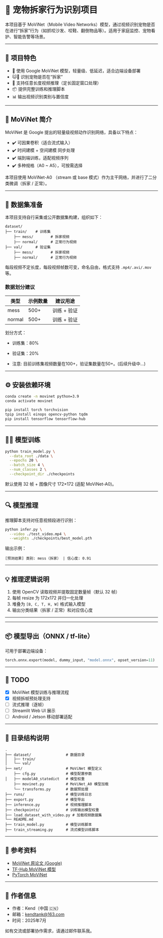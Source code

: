 # 🐶 宠物拆家行为识别项目

本项目基于 MoViNet（Mobile Video Networks）模型，通过视频识别宠物是否在进行“拆家”行为（如抓咬沙发、咬鞋、翻倒物品等）。适用于家庭监控、宠物看护、智能告警等场景。

---

## 📌 项目特色

* 🚀 使用 Google MoViNet 模型，轻量级、低延迟，适合边端设备部署
* 🐱🐶 识别宠物是否在“拆家”
* 🎥 支持任意长度视频推理（定长固定窗口处理）
* 📦 提供完整训练和推理脚本
* 📊 输出视频识别类别与置信度

---

## 🧠 MoViNet 简介

MoViNet 是 Google 提出的轻量级视频动作识别网络，具备以下特点：

* ✔️ 可因果卷积（适合流式输入）
* ✔️ 时间建模 + 空间建模 同步处理
* ✔️ 端到端训练，适配视频序列
* ✔️ 多种规格（A0 \~ A5），可按需选择

本项目使用 MoViNet-A0 （stream 或 base 模式）作为主干网络，并进行了二分类微调（拆家 / 正常）。

---

## 📁 数据集准备

本项目支持自行采集或公开数据集构建，组织如下：

```
dataset/
├── train/    # 训练集
    ├── mess/        # 拆家视频
    ├── normal/      # 正常行为视频
├── val/      # 验证集
    ├── mess/        # 拆家视频
    ├── normal/      # 正常行为视频
```

每段视频不定长度，每段视频帧数可变，命名自由，格式支持 `.mp4/.avi/.mov` 等。


### 数据划分建议

| 类型     | 示例数量 | 建议用途    |
| ------ | ---- | ------- |
| mess   | 500+ | 训练 + 验证 |
| normal | 500+ | 训练 + 验证 |

划分方式：

* 训练集：80%
* 验证集：20%

* 注意: 目前训练集视频数量在100+，验证集数量在50+。(后续升级中...)

---

## ⚙️ 安装依赖环境

```bash
conda create -n movinet python=3.9
conda activate movinet

pip install torch torchvision
tpip install einops opencv-python tqdm
pip install tensorflow tensorflow-hub
```

---

## 🏋️‍♂️ 模型训练

```bash
python train_model.py \
  --data_root ./data \
  --epochs 20 \
  --batch_size 4 \
  --num_classes 2 \
  --checkpoint_dir ./checkpoints
```

默认使用 32 帧 + 图像尺寸 172×172 (适配 MoViNet-A0)。

---


## 🔍 模型推理

推理脚本支持对任意视频段进行识别：

```bash
python infer.py \
  --video ./test_video.mp4 \
  --weights ./checkpoints/best_model.pth
```


输出示例：
```
[预测结果] 类别: mess（拆家） | 信心度: 0.91
```

---

## 💡 推理逻辑说明

1. 使用 OpenCV 读取视频并提取固定数量帧（默认 32 帧）
2. 每帧 resize 为 172x172 并归一化处理
3. 堆叠为 `[B, C, T, H, W]` 格式输入模型
4. 输出分类结果（拆家 / 正常）和对应信心度

---

---

## 📦 模型导出（ONNX / tf-lite）

可用于部署边端设备：

```python
torch.onnx.export(model, dummy_input, "model.onnx", opset_version=11)
```

---

## 🚧 TODO

* [x] MoViNet 模型训练与推理流程
* [x] 视频拆帧预处理支持
* [ ] 流式推理（逐帧）
* [ ] Streamlit Web UI 展示
* [ ] Android / Jetson 移动部署适配

---

## 📌 目录结构说明

```
.
├── dataset/                # 数据目录
│   ├── train/
│   └── val/
├── net/                    # MoViNet 模型定义
    ├── cfg.py              # 模型配置参数
│   ├── modelA0_statedict   # 模型权重
    ├── movinet.py          # MoViNet_A0 模型加载
    └── transforms.py       # 数据预处理
├── runs/                   # 模型训练日志
├── export.py               # 模型导出
├── inference.py            # 视频推理脚本
├── checkpoints/            # 训练输出模型权重
├── load_dataset_with_video.py # 加载视频数据集
└── README.md                
├── train_model.py          # 模型训练脚本
├── train_streaming.py      # 流式模型训练脚本
```

---

## 📌 参考资料

* [MoViNet 原论文 (Google)](https://arxiv.org/abs/2103.11511)
* [TF-Hub MoViNet 模型](https://tfhub.dev/s?deployment-format=lite&q=movinet)
* [PyTorch MoViNet](https://github.com/tensorflow/models/tree/master/official/projects/movinet)

---

## 👤 作者信息

* 作者：Kend（中国 🇨🇳）
* 邮箱：[kendtank@163.com](mailto:kendtank@163.com)
* 时间：2025年7月

如有交流或部署协作需求，请通过邮件联系我。